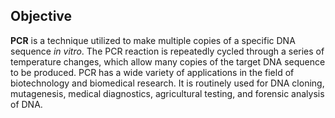 ## Objective

**PCR** is a technique utilized to make multiple copies of a specific DNA sequence *in vitro*. The  PCR reaction is repeatedly cycled through a series of temperature changes, which allow many copies of the target DNA sequence to be produced. PCR has a wide variety of applications in the field of
biotechnology and biomedical research. It is routinely used for DNA cloning, mutagenesis, medical diagnostics, agricultural testing, and forensic analysis of DNA.